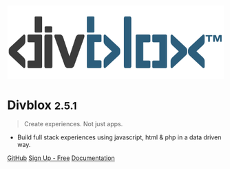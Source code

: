 <!-- _coverpage.md -->

![logo](_media/divblox-logo-1.png)

# Divblox <small>2.5.1</small>

> Create experiences. Not just apps.

- Build full stack experiences using javascript, html & php in a data driven way.

[GitHub](https://github.com/Divblox/Divblox/)
[Sign Up - Free](https://basecamp.Divblox.com/?view=register)
[Documentation](#what-is-Divblox)
